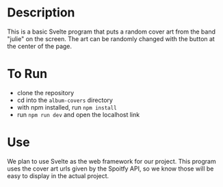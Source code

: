 # Description

This is a basic Svelte program that puts a random cover art from the band "julie" on the screen. The art can be randomly changed with the button at the center of the page.

# To Run

 - clone the repository
 - cd into the ```album-covers``` directory
 - with npm installed, run ```npm install```
 - run ```npm run dev``` and open the localhost link

# Use

We plan to use Svelte as the web framework for our project. This program uses the cover art urls given by the Spoitfy API, so we know those will be easy to display in the actual project.